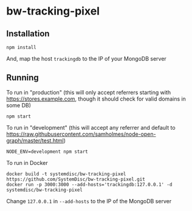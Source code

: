 # bw-tracking-pixel

## Installation

```
npm install
```

And, map the host `trackingdb` to the IP of your MongoDB server

## Running

To run in "production" (this will only accept referrers starting with https://stores.example.com, though it should check for valid domains in some DB)

```
npm start
```

To run in "development" (this will accept any referrer and default to https://raw.githubusercontent.com/samholmes/node-open-graph/master/test.html)

```
NODE_ENV=development npm start
```

To run in Docker

```
docker build -t systemdisc/bw-tracking-pixel https://github.com/SystemDisc/bw-tracking-pixel.git
docker run -p 3000:3000 --add-hosts='trackingdb:127.0.0.1' -d systemdisc/bw-tracking-pixel
```

Change `127.0.0.1` in `--add-hosts` to the IP of the MongoDB server
